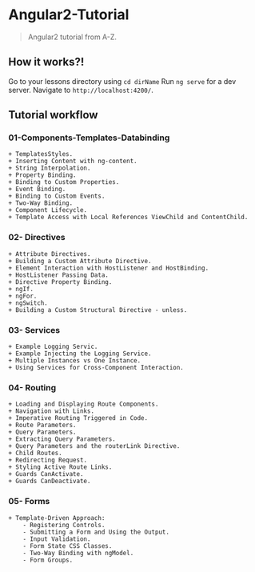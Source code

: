 # Angular2-Tutorial

> Angular2 tutorial from A-Z.

## How it works?!
Go to your lessons directory using `cd dirName`
Run `ng serve` for a dev server. Navigate to `http://localhost:4200/`.

## Tutorial workflow

### 01-Components-Templates-Databinding
	+ TemplatesStyles.
	+ Inserting Content with ng-content.
	+ String Interpolation.
	+ Property Binding.
	+ Binding to Custom Properties.
	+ Event Binding.
	+ Binding to Custom Events.
	+ Two-Way Binding.
	+ Component Lifecycle.
	+ Template Access with Local References ViewChild and ContentChild.
### 02- Directives
	+ Attribute Directives.
	+ Building a Custom Attribute Directive.
	+ Element Interaction with HostListener and HostBinding.
	+ HostListener Passing Data.
	+ Directive Property Binding.
	+ ngIf.
	+ ngFor.
	+ ngSwitch.
	+ Building a Custom Structural Directive - unless.
### 03-	Services
	+ Example Logging Servic.
	+ Example Injecting the Logging Service.
	+ Multiple Instances vs One Instance.
	+ Using Services for Cross-Component Interaction.
### 04-	Routing
	+ Loading and Displaying Route Components.
	+ Navigation with Links.
	+ Imperative Routing Triggered in Code.
	+ Route Parameters.
	+ Query Parameters.
	+ Extracting Query Parameters.
	+ Query Parameters and the routerLink Directive.
	+ Child Routes.
	+ Redirecting Request.
	+ Styling Active Route Links.
	+ Guards CanActivate.
	+ Guards CanDeactivate.
### 05- Forms
	+ Template-Driven Approach:
		- Registering Controls.
		- Submitting a Form and Using the Output.
		- Input Validation.
		- Form State CSS Classes.
		- Two-Way Binding with ngModel.
		- Form Groups.